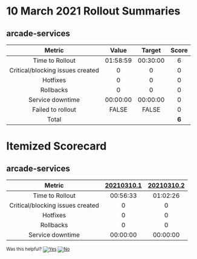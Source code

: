 # 10 March 2021 Rollout Summaries

## arcade-services

|              Metric              |   Value  |  Target  |   Score   |
|:--------------------------------:|:--------:|:--------:|:---------:|
| Time to Rollout                  | 01:58:59 | 00:30:00 |     6     |
| Critical/blocking issues created |     0    |    0     |     0     |
| Hotfixes                         |     0    |    0     |     0     |
| Rollbacks                        |     0    |    0     |     0     |
| Service downtime                 | 00:00:00 | 00:00:00 |     0     |
| Failed to rollout                |   FALSE  |   FALSE  |     0     |
| Total                            |          |          |   **6**   |


# Itemized Scorecard

## arcade-services

| Metric | [20210310.1](https://dev.azure.com/dnceng/7ea9116e-9fac-403d-b258-b31fcf1bb293/_build/results?buildId=1031943) | [20210310.2](https://dev.azure.com/dnceng/7ea9116e-9fac-403d-b258-b31fcf1bb293/_build/results?buildId=1032139) |
|:-----:|:-----:|:-----:|
| Time to Rollout | 00:56:33 | 01:02:26 |
| Critical/blocking issues created | 0 | 0 |
| Hotfixes | 0 | 0 |
| Rollbacks | 0 | 0 |
| Service downtime | 00:00:00 | 00:00:00 |



<!-- Begin Generated Content: Doc Feedback -->
<sub>Was this helpful? [![Yes](https://helix.dot.net/f/ip/5?p=Documentation%5CTeamProcess%5CRollout-Scorecards%5CScorecard_2021-03-10.md)](https://helix.dot.net/f/p/5?p=Documentation%5CTeamProcess%5CRollout-Scorecards%5CScorecard_2021-03-10.md) [![No](https://helix.dot.net/f/in)](https://helix.dot.net/f/n/5?p=Documentation%5CTeamProcess%5CRollout-Scorecards%5CScorecard_2021-03-10.md)</sub>
<!-- End Generated Content-->
